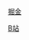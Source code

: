 [掘金](https://juejin.cn/post/7024096823937597448/)

[B站](https://space.bilibili.com/1822108502/channel/seriesdetail?sid=473901)
